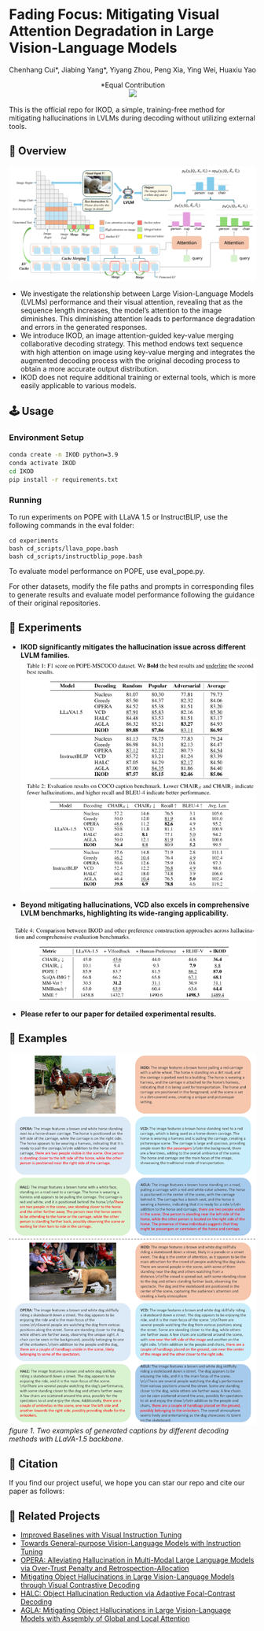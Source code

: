 # Fading Focus: Mitigating Visual Attention Degradation in Large Vision-Language Models
Chenhang Cui*, Jiabing Yang*, Yiyang Zhou, Peng Xia, Ying Wei, Huaxiu Yao
<center>
*Equal Contribution
</center>

<div align="center">
    <a href='LICENCE'><img src='https://img.shields.io/badge/License-Apache 2.0-g.svg'></a>
    <!-- <a href='https://arxiv.org/abs/2311.16922'><img src='https://img.shields.io/badge/Paper-PDF-red'></a> -->
</div>


This is the official repo for IKOD, a simple, training-free method for mitigating hallucinations in LVLMs during decoding without utilizing external tools.

<!-- ## 🔥 Update
* [2024-04-05]: ⭐️⭐️⭐️ VCD is selected as Poster Highlight in CVPR 2024! (Top 11.9% in accepted papers)
* [2023-11-29]: ⭐️ Paper of VCD online. Check out [this link](https://arxiv.org/abs/2311.16922) for details.
* [2023-11-28]: 🚀 Codes released. -->

## 🎯 Overview
![VCD](figs/pipeline.png)
- We investigate the relationship between Large Vision-Language Models (LVLMs) performance and their visual attention, revealing that as the sequence length increases, the model’s attention to the image diminishes. This diminishing attention leads to performance degradation and errors in the generated responses. 
- We introduce IKOD, an image attention-guided key-value merging collaborative decoding strategy. This method endows text sequence with high attention on image using key-value merging and integrates the augmented decoding process with the original decoding process to obtain a more accurate output distribution.
- IKOD does not require additional training or external tools, which is more easily applicable to various models.


## 🕹️ Usage
### Environment Setup
```bash
conda create -n IKOD python=3.9
conda activate IKOD
cd IKOD
pip install -r requirements.txt
```

### Running

To run experiments on POPE with LLaVA 1.5 or InstructBLIP, use the following commands in the eval folder:
```
cd experiments
bash cd_scripts/llava_pope.bash
bash cd_scripts/instructblip_pope.bash
```
To evaluate model performance on POPE, use eval_pope.py.

For other datasets, modify the file paths and prompts in corresponding files to generate results and evaluate model performance following the guidance of their original repositories.

## 🏅 Experiments
- **IKOD significantly mitigates the hallucination issue across different LVLM families.**
![exp1](figs/1.png)

- **Beyond mitigating hallucinations, VCD also excels in comprehensive LVLM benchmarks, highlighting its wide-ranging applicability.**

![exp1](figs/2.png)


- **Please refer to our paper for detailed experimental results.**



## 📌 Examples
![Case1](figs/llava_case_study.png)
*figure 1. Two examples of generated captions by different decoding methods with LLaVA-1.5 backbone.*



## 📑 Citation
If you find our project useful, we hope you can star our repo and cite our paper as follows:
<!-- ```
@article{damonlpsg2023vcd,
  author = {Sicong Leng, Hang Zhang, Guanzheng Chen, Xin Li, Shijian Lu, Chunyan Miao, Lidong Bing},
  title = {Mitigating Object Hallucinations in Large Vision-Language Models through Visual Contrastive Decoding},
  year = 2023,
  journal = {arXiv preprint arXiv:2311.16922},
  url = {https://arxiv.org/abs/2311.16922}
}
``` -->

## 📝 Related Projects
- [Improved Baselines with Visual Instruction Tuning](https://github.com/haotian-liu/LLaVA)
- [Towards General-purpose Vision-Language Models with Instruction Tuning](https://github.com/salesforce/LAVIS/tree/main/projects/instructblip)
- [OPERA: Alleviating Hallucination in Multi-Modal Large Language Models via Over-Trust Penalty and Retrospection-Allocation](https://github.com/shikiw/OPERA)
- [Mitigating Object Hallucinations in Large Vision-Language Models through Visual Contrastive Decoding](https://github.com/DAMO-NLP-SG/VCD) 
- [HALC: Object Hallucination Reduction via Adaptive Focal-Contrast Decoding](https://github.com/BillChan226/HALC)
- [AGLA: Mitigating Object Hallucinations in Large Vision-Language Models with Assembly of Global and Local Attention](https://github.com/Lackel/AGLA/)
